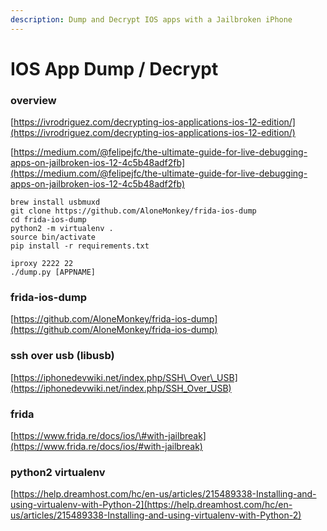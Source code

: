 ```yaml
---
description: Dump and Decrypt IOS apps with a Jailbroken iPhone
---
```


# IOS App Dump / Decrypt

### overview

[https://ivrodriguez.com/decrypting-ios-applications-ios-12-edition/](https://ivrodriguez.com/decrypting-ios-applications-ios-12-edition/)

[https://medium.com/@felipejfc/the-ultimate-guide-for-live-debugging-apps-on-jailbroken-ios-12-4c5b48adf2fb](https://medium.com/@felipejfc/the-ultimate-guide-for-live-debugging-apps-on-jailbroken-ios-12-4c5b48adf2fb)

```text
brew install usbmuxd
git clone https://github.com/AloneMonkey/frida-ios-dump
cd frida-ios-dump
python2 -m virtualenv .
source bin/activate
pip install -r requirements.txt
```

```text
iproxy 2222 22
./dump.py [APPNAME]
```

### frida-ios-dump

[https://github.com/AloneMonkey/frida-ios-dump](https://github.com/AloneMonkey/frida-ios-dump)

### ssh over usb \(libusb\)

[https://iphonedevwiki.net/index.php/SSH\_Over\_USB](https://iphonedevwiki.net/index.php/SSH_Over_USB)

### frida

[https://www.frida.re/docs/ios/\#with-jailbreak](https://www.frida.re/docs/ios/#with-jailbreak)

### python2 virtualenv

[https://help.dreamhost.com/hc/en-us/articles/215489338-Installing-and-using-virtualenv-with-Python-2](https://help.dreamhost.com/hc/en-us/articles/215489338-Installing-and-using-virtualenv-with-Python-2)

